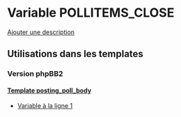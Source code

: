 # Variable POLLITEMS_CLOSE
[Ajouter une description](https://fa-tvars.appspot.com/var/POLLITEMS_CLOSE)

## Utilisations dans les templates

### Version phpBB2

#### [Template posting_poll_body](subsilver/posting_poll_body.md)
* [Variable &agrave; la ligne 1](../subsilver/posting_poll_body.tpl#L1)
